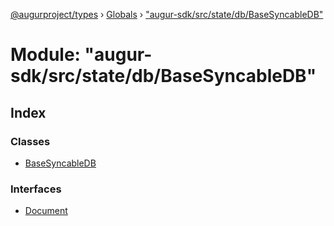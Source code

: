 [@augurproject/types](../README.md) › [Globals](../globals.md) › ["augur-sdk/src/state/db/BaseSyncableDB"](_augur_sdk_src_state_db_basesyncabledb_.md)

# Module: "augur-sdk/src/state/db/BaseSyncableDB"

## Index

### Classes

* [BaseSyncableDB](../classes/_augur_sdk_src_state_db_basesyncabledb_.basesyncabledb.md)

### Interfaces

* [Document](../interfaces/_augur_sdk_src_state_db_basesyncabledb_.document.md)
